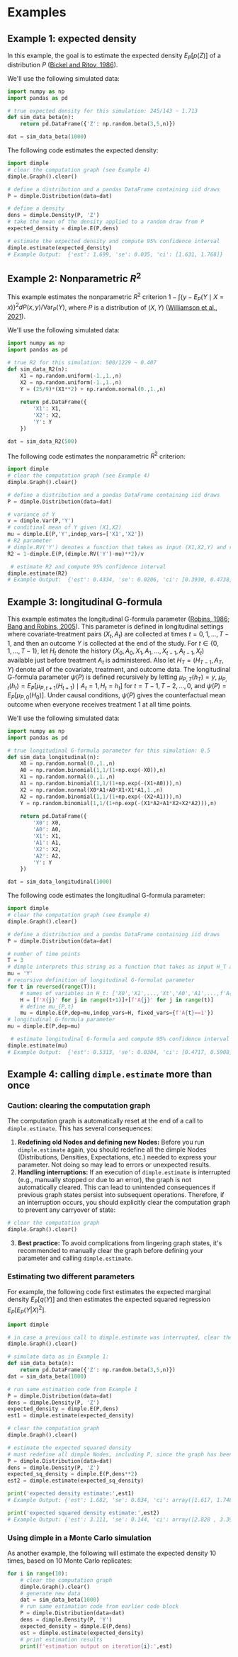 
# Examples

## Example 1: expected density

In this example, the goal is to estimate the expected density $E_P[p(Z)]$ of a distribution $P$ ([Bickel and Ritov, 1986](https://www.jstor.org/stable/25050710)).

We'll use the following simulated data:
```python
import numpy as np
import pandas as pd

# true expected density for this simulation: 245/143 ~ 1.713
def sim_data_beta(n):
    return pd.DataFrame({'Z': np.random.beta(3,5,n)})

dat = sim_data_beta(1000)
```
The following code estimates the expected density:
```python
import dimple
# clear the computation graph (see Example 4)
dimple.Graph().clear()

# define a distribution and a pandas DataFrame containing iid draws
P = dimple.Distribution(data=dat)

# define a density
dens = dimple.Density(P, 'Z')
# take the mean of the density applied to a random draw from P
expected_density = dimple.E(P,dens)

# estimate the expected density and compute 95% confidence interval
dimple.estimate(expected_density) 
# Example Output:  {'est': 1.699, 'se': 0.035, 'ci': [1.631, 1.768]}
```

## Example 2: Nonparametric $R^2$

This example estimates the nonparametric $R^2$ criterion $1-\int \{y-E_P(Y\mid X=x)\}^2 dP(x,y)/\mathrm{Var}_P(Y)$, where $P$ is a distribution of $(X,Y)$ ([Williamson et al., 2021](https://doi.org/10.1111/biom.13392)).

We'll use the following simulated data:
```python
import numpy as np
import pandas as pd

# true R2 for this simulation: 500/1229 ~ 0.407
def sim_data_R2(n):
    X1 = np.random.uniform(-1.,1.,n)
    X2 = np.random.uniform(-1.,1.,n)
    Y = (25/9)*(X1**2) + np.random.normal(0.,1.,n)
    
    return pd.DataFrame({
        'X1': X1,
        'X2': X2,
        'Y': Y
    })

dat = sim_data_R2(500)
```
The following code estimates the nonparametric $R^2$ criterion:
```python
import dimple
# clear the computation graph (see Example 4)
dimple.Graph().clear()

# define a distribution and a pandas DataFrame containing iid draws
P = dimple.Distribution(data=dat) 

# variance of Y
v = dimple.Var(P,'Y')
# conditinal mean of Y given (X1,X2)
mu = dimple.E(P,'Y',indep_vars=['X1','X2'])
# R2 parameter
# dimple.RV('Y') denotes a function that takes as input (X1,X2,Y) and returns Y.
R2 = 1-dimple.E(P,(dimple.RV('Y')-mu)**2)/v

 # estimate R2 and compute 95% confidence interval
dimple.estimate(R2)
# Example Output:  {'est': 0.4334, 'se': 0.0206, 'ci': [0.3930, 0.4738]}
```


## Example 3: longitudinal G-formula

This example estimates the longitudinal G-formula parameter ([Robins, 1986](https://doi.org/10.1016/0270-0255(86)90088-6); [Bang and Robins, 2005](https://doi.org/10.1111/j.1541-0420.2005.00377.x)). This parameter is defined in longitudinal settings where covariate-treatment pairs $(X_t,A_t)$ are collected at times $t=0,1,\ldots,T-1$, and then an outcome $Y$ is collected at the end of the study. For $t\in\{0,1,\ldots,T-1\}$, let $H_t$ denote the history $(X_0,A_0,X_1,A_1,\ldots,X_{t-1},A_{t-1},X_t)$ available just before treatment $A_t$ is administered. Also let $H_T=(H_{T-1},A_T,Y)$ denote all of the covariate, treatment, and outcome data. The longitudinal G-formula parameter $\psi(P)$ is defined recursively by letting $\mu_{P,T}(h_T)=y$, $\mu_{P,t}(h_t)=E_P[\mu_{P,t+1}(H_{t+1})\mid A_t=1,H_t=h_t]$ for $t=T-1,T-2,\ldots,0$, and $\psi(P)=E_P[\mu_{P,0}(H_0)]$. Under causal conditions, $\psi(P)$ gives the counterfactual mean outcome when everyone receives treatment $1$ at all time points.

We'll use the following simulated data:
```python
import numpy as np
import pandas as pd

# true longitudinal G-formula parameter for this simulation: 0.5
def sim_data_longitudinal(n):
    X0 = np.random.normal(0.,1.,n)
    A0 = np.random.binomial(1,1/(1+np.exp(-X0)),n)
    X1 = np.random.normal(0.,1.,n)
    A1 = np.random.binomial(1,1/(1+np.exp(-(X1+A0))),n)
    X2 = np.random.normal(X0*A1+A0*X1+X1*A1,1.,n)
    A2 = np.random.binomial(1,1/(1+np.exp(-(X2+A1))),n)
    Y = np.random.binomial(1,1/(1+np.exp(-(X1*A2+A1*X2+X2*A2))),n)
    
    return pd.DataFrame({
        'X0': X0,
        'A0': A0,
        'X1': X1,
        'A1': A1,
        'X2': X2,
        'A2': A2,
        'Y': Y
    })

dat = sim_data_longitudinal(1000)
```
The following code estimates the longitudinal G-formula parameter:
```python
import dimple
# clear the computation graph (see Example 4)
dimple.Graph().clear()

# define a distribution and a pandas DataFrame containing iid draws
P = dimple.Distribution(data=dat) 

# number of time points
T = 3
# dimple interprets this string as a function that takes as input H_T and returns Y
mu = 'Y'
# recursive definition of longitudinal G-formulat parameter
for t in reversed(range(T)):
    # names of variables in H_t: ['X0','X1',...,'Xt','A0','A1',...,f'A{t-1}']
    H = [f'X{j}' for j in range(t+1)]+[f'A{j}' for j in range(t)]
    # define mu_{P,t}
    mu = dimple.E(P,dep=mu,indep_vars=H, fixed_vars={f'A{t}==1'})
# longitudinal G-formula parameter
mu = dimple.E(P,dep=mu)

 # estimate longitudinal G-formula and compute 95% confidence interval
dimple.estimate(mu)
# Example Output:  {'est': 0.5313, 'se': 0.0304, 'ci': [0.4717, 0.5908]}
```


## Example 4: calling ```dimple.estimate``` more than once

### Caution: clearing the computation graph
The computation graph is automatically reset at the end of a call to ```dimple.estimate```. This has several consequences:
1. **Redefining old Nodes and defining new Nodes:** Before you run ```dimple.estimate``` again, you should redefine all the dimple Nodes (Distributions, Densities, Expectations, etc.) needed to express your parameter. Not doing so may lead to errors or unexpected results.
2. **Handling interruptions:** If an execution of ```dimple.estimate``` is interrupted (e.g., manually stopped or due to an error), the graph is not automatically cleared. This can lead to unintended consequences if previous graph states persist into subsequent operations. Therefore, if an interruption occurs, you should explicitly clear the computation graph to prevent any carryover of state:
```python
# clear the computation graph
dimple.Graph().clear()
```
3. **Best practice:** To avoid complications from lingering graph states, it's recommended to manually clear the graph before defining your parameter and calling ```dimple.estimate```.


### Estimating two different parameters
For example, the following code first estimates the expected marginal density $E_P[q(Y)]$ and then estimates the expected squared regression $E_P[E_P(Y|X)^2]$.
```python
import dimple

# in case a previous call to dimple.estimate was interrupted, clear the computation graph
dimple.Graph().clear()

# simulate data as in Example 1:
def sim_data_beta(n):
    return pd.DataFrame({'Z': np.random.beta(3,5,n)})
dat = sim_data_beta(1000)

# run same estimation code from Example 1
P = dimple.Distribution(data=dat)
dens = dimple.Density(P, 'Z')
expected_density = dimple.E(P,dens)
est1 = dimple.estimate(expected_density) 

# clear the computation graph
dimple.Graph().clear()

# estimate the expected squared density
# must redefine all dimple Nodes, including P, since the graph has been cleared!
P = dimple.Distribution(data=dat)
dens = dimple.Density(P, 'Z')
expected_sq_density = dimple.E(P,dens**2)
est2 = dimple.estimate(expected_sq_density) 

print('expected density estimate:',est1)
# Example Output: {'est': 1.682, 'se': 0.034, 'ci': array([1.617, 1.748])}

print('expected squared density estimate:',est2)
# Example Output: {'est': 3.111, 'se': 0.144, 'ci': array([2.828 , 3.393])}
```

### Using dimple in a Monte Carlo simulation

As another example, the following will estimate the expected density 10 times, based on 10 Monte Carlo replicates:
```python
for i in range(10):
    # clear the computation graph
    dimple.Graph().clear()
    # generate new data
    dat = sim_data_beta(1000)
    # run same estimation code from earlier code block
    P = dimple.Distribution(data=dat)
    dens = dimple.Density(P, 'Y')
    expected_density = dimple.E(P,dens)
    est = dimple.estimate(expected_density)
    # print estimation results
    print(f'estimation output on iteration{i}:',est)
```
